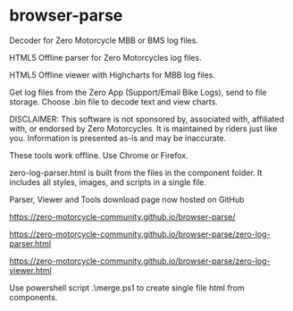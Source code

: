 # browser-parse
Decoder for Zero Motorcycle MBB or BMS log files.

HTML5 Offline parser for Zero Motorcycles log files.

HTML5 Offline viewer with Highcharts for MBB log files.

Get log files from the Zero App (Support/Email Bike Logs), send to file storage. Choose .bin file to decode text and view charts.

DISCLAIMER: This software is not sponsored by, associated with, affiliated with, or endorsed by Zero Motorcycles. It is maintained by riders just like you. Information is presented as-is and may be inaccurate.

These tools work offline. Use Chrome or Firefox.

zero-log-parser.html is built from the files in the component folder. It includes all styles, images, and scripts in a single file.

Parser, Viewer and Tools download page now hosted on GitHub

https://zero-motorcycle-community.github.io/browser-parse/

https://zero-motorcycle-community.github.io/browser-parse/zero-log-parser.html

https://zero-motorcycle-community.github.io/browser-parse/zero-log-viewer.html

Use powershell script .\merge.ps1 to create single file html from components.
